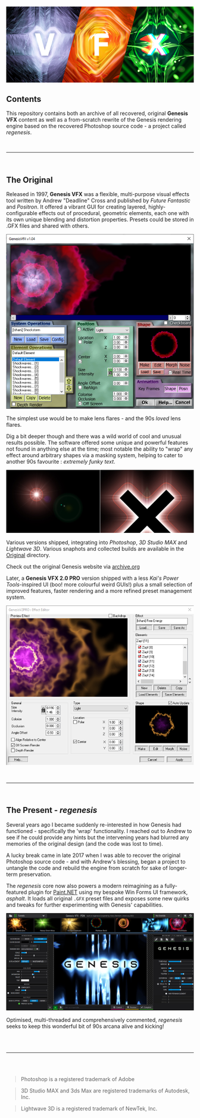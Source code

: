 ![vfx](Images/vfx_title.jpg)

## Contents

This repository contains both an archive of all recovered, original **Genesis VFX** content as well as a from-scratch rewrite of the Genesis rendering engine based on the recovered Photoshop source code - a project called _regenesis_.

<br><hr><br>

## The Original

Released in 1997, **Genesis VFX** was a flexible, multi-purpose visual effects tool written by Andrew "Deadline" Cross and published by _Future Fantastic_ and _Positron_. It offered a vibrant GUI for creating layered, highly-configurable effects out of procedural, geometric elements, each one with its own unique blending and distortion properties. Presets could be stored in .GFX files and shared with others.

![photoshop UI from version 1](Images/ui_photoshop_v1.png)

The simplest use would be to make lens flares - and the 90s *loved* lens flares. 

 Dig a bit deeper though and there was a wild world of cool and unusual results possible. The software offered some unique and powerful features not found in anything else at the time; most notable the ability to "wrap" any effect around arbitrary shapes via a masking system, helping to cater to another 90s favourite : *extremely funky text*.

![example of effect wrapping](Images/vfx_example.jpg)

Various versions shipped, integrating into _Photoshop_, _3D Studio MAX_ and _Lightwave 3D_. Various snaphots and collected builds are available in the [Original](/Original) directory.

Check out the original Genesis website via [archive.org](http://web.archive.org/web/19970607235000/http://www.max3d.com/~deadline/Genesis/Index.html)

Later, a **Genesis VFX 2.0 PRO** version shipped with a less *Kai's Power Tools*-inspired UI (boo! more colourful weird GUIs!) plus a small selection of improved features, faster rendering and a more refined preset management system.

![photoshop UI from version 2](Images/ui_photoshop_v2s.png)

<br><hr><br>

## The Present - *regenesis*

Several years ago I became suddenly re-interested in how Genesis had functioned - specifically the 'wrap' functionality. I reached out to Andrew to see if he could provide any hints but the intervening years had blurred any memories of the original design (and the code was lost to time). 

A lucky break came in late 2017 when I was able to recover the original Photoshop source code - and with Andrew's blessing, began a project to untangle the code and rebuild the engine from scratch for sake of longer-term preservation.

The _regenesis_ core now also powers a modern reimagining as a fully-featured plugin for [Paint.NET](https://www.getpaint.net/) using my bespoke Win Forms UI framework, _asphalt_. It loads all original `.GFX` preset files and exposes some new quirks and tweaks for further experimenting with Genesis' capabilities. 

![pdn ui 1](Images/ui_pdn1.jpg)

Optimised, multi-threaded and comprehensively commented, _regenesis_ seeks to keep this wonderful bit of 90s arcana alive and kicking!

<br><br><hr><br><br>

> Photoshop is a registered trademark of Adobe

> 3D Studio MAX and 3ds Max are registered trademarks of Autodesk, Inc.

> Lightwave 3D is a registered trademark of NewTek, Inc.